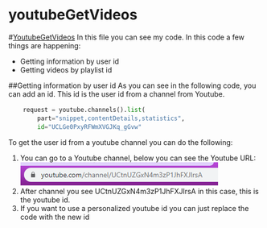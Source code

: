 # youtubeGetVideos
#[YoutubeGetVideos](https://github.com/elmiratjee/youtubeGetVideos/blob/master/test.py "Code")
In this file you can see my code. In this code a few things are happening:
* Getting information by user id
* Getting videos by playlist id 

##Getting information by user id
As you can see in the following code, you can add an id. This id is the user id from a channel from Youtube. 
```python
    request = youtube.channels().list(
        part="snippet,contentDetails,statistics",
        id="UCLGe0PxyRFWmXVGJKq_gGvw"
```
To get the user id from a youtube channel you can do the following:
1. You can go to a Youtube channel, below you can see the Youtube URL:
![alt text](https://github.com/elmiratjee/youtubeGetVideos/blob/master/image.png "Logo Title Text 1")
2. After channel you see UCtnUZGxN4m3zP1JhFXJlrsA in this case, this is the youtube id.
3. If you want to use a personalized youtube id you can just replace the code with the new id

